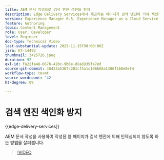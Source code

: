 ```yaml
---
title: AEM 문서 작성으로 검색 엔진 색인화 방지
description: Edge Delivery Services에서 제공하는 페이지가 검색 엔진에 의해 색인화되지 않도록 합니다.
version: Experience Manager 6.5, Experience Manager as a Cloud Service
feature: Authoring
topic: Content Management
role: User, Developer
level: Beginner
doc-type: Technical Video
last-substantial-update: 2023-11-15T00:00:00Z
jira: KT-14493
thumbnail: 3425726.jpeg
duration: 92
exl-id: fa22fa48-667b-42bc-9b6e-d8a8935fa7ed
source-git-commit: 48433a5367c281cf5a1c106b08a1306f1b0e8ef4
workflow-type: tm+mt
source-wordcount: '42'
ht-degree: 0%

---
```


# 검색 엔진 색인화 방지

{{edge-delivery-services}}

AEM 문서 작성을 사용하여 작성된 웹 페이지가 검색 엔진에 의해 인덱싱되지 않도록 하는 방법을 살펴봅니다.

>[!VIDEO](https://video.tv.adobe.com/v/3438123/?learn=on&captions=kor)
